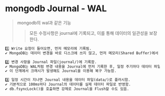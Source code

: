 # mongodb Journal - WAL

> mongodb의 wal과 같은 기능
>
> > 모든 수정사항은 journal에 기록되고, 이를 통해 데이터의 일관성을 보장한다.

```txt
1️⃣ Write 요청이 들어오면, 먼저 메모리에 기록됨.
✔ MongoDB는 데이터 변경을 바로 디스크에 쓰지 않고, 먼저 메모리(Shared Buffer)에서 처리함.

2️⃣ 변경 사항을 Journal 파일(journal/)에 기록함.
✔ MongoDB는 WAL처럼 변경 내용을 Journal에 먼저 기록한 후, 일정 주기마다 데이터 파일에 반영함.
✔ 이 단계에서 크래시가 발생해도 Journal을 이용해 복구 가능함.

3️⃣ 일정 시간이 지나면 Journal 내용을 데이터 파일(data/)로 플러시함.
✔ 기본적으로 100ms마다 Journal의 데이터를 실제 데이터 파일로 반영함.
✔ db.fsyncLock()을 호출하면 강제로 Journal을 Flush할 수도 있음.
```
